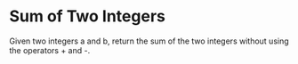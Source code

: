 # Sum of Two Integers
Given two integers a and b, return the sum of the two integers without using the operators + and -.
